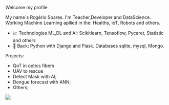 Welcome my profile

My name´s Rogério Soares. I'm Teacher,Developer and DataScience. Working Machine Learning apllied in the: Healths, ioT, Robots and others.

- 📈 Technologies ML,DL and AI: Scikitlearn, Tensoflow, Pycaret, Statistic and others
- 📕 Back: Python with Django and Flask. Databases sqlite, mysql, Mongo.


Projects: 

- QoT in optics fibers
- UAV to rescue 
- Detect Mask with AI; 
- Dengue forecast with ANN;
- Others;

<img src="https://github-readme-stats.vercel.app/api/top-langs/?username=rogerio1982&layout=compact&hide=html" />

